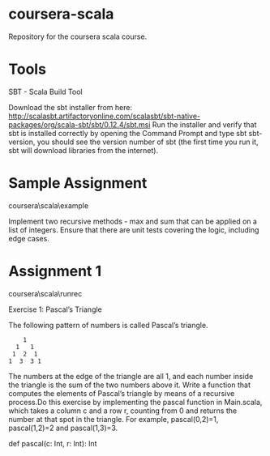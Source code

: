 coursera-scala
==============

Repository for the coursera scala course.

Tools
=====
SBT - Scala Build Tool

Download the sbt installer from here: http://scalasbt.artifactoryonline.com/scalasbt/sbt-native-packages/org/scala-sbt/sbt/0.12.4/sbt.msi
Run the installer and verify that sbt is installed correctly by opening the Command Prompt and type sbt sbt-version, you should see the version number of sbt (the first time you run it, sbt will download libraries from the internet). 


Sample Assignment
=================
coursera\scala\example

Implement two recursive methods - max and sum that can be applied on a list of integers.
Ensure that there are unit tests covering the logic, including edge cases.

Assignment 1
=============
coursera\scala\runrec

Exercise 1: Pascal’s Triangle

The following pattern of numbers is called Pascal’s triangle.

        1
      1   1
     1  2  1
    1  3  3 1

The numbers at the edge of the triangle are all 1, and each number inside the triangle is the sum of the two numbers above it. Write a function that computes the elements of Pascal’s triangle by means of a recursive process.Do this exercise by implementing the pascal function in Main.scala, which takes a column c and a row r, counting from 0 and returns the number at that spot in the triangle. For example, pascal(0,2)=1, pascal(1,2)=2 and pascal(1,3)=3.

def pascal(c: Int, r: Int): Int




